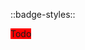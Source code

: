 <!-- 
name: todo
type: template
-->

::badge-styles::

<div style="%outer_styles%">
  <span style="%inner_styles%;background:red">Todo</span>
</div>